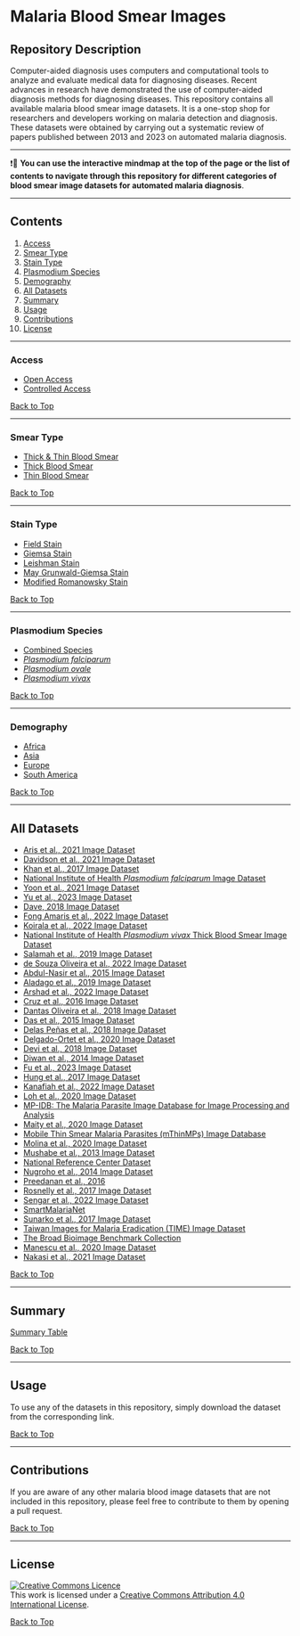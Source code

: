 # **Malaria Blood Smear Images**

## **Repository Description**

Computer-aided diagnosis uses computers and computational tools to analyze and evaluate medical data for diagnosing diseases. Recent advances in research have demonstrated the use of computer-aided diagnosis methods for diagnosing diseases. This repository contains all available malaria blood smear image datasets. It is a one-stop shop for researchers and developers working on malaria detection and diagnosis. These datasets were obtained by carrying out a systematic review of papers published between 2013 and 2023 on automated malaria diagnosis.



<style>
.node circle {
  fill: #fff;
  stroke: steelblue;
  stroke-width: 3px;
}

.node text {
  font: 12px sans-serif;
}

.link {
  fill: none;
  stroke: #ccc;
  stroke-width: 2px;
}

</style>

<div id="graph"></div>

<!-- load the d3.js library -->	
<script src="https://cdnjs.cloudflare.com/ajax/libs/d3/3.5.17/d3.min.js"></script>

<script>

  var treeData = [
    {
      "name": "Blood Smear Images",
      "url": "https://itunuisewon.github.io/Malaria_Blood_Smear_Images/All_Datasets/Summary_Table.html",
      "parent": "null",
      "children": [
        {
          "name": "Access",
          "parent": "Blood Smear Images",
          "children": [
	    {
              "name": "Open Access",
              "url": "https://itunuisewon.github.io/Malaria_Blood_Smear_Images/Access/Open_Access.html",
              "parent": "Access",
              "children": null
            },
            {
              "name": "Controlled Access",
              "url": "https://itunuisewon.github.io/Malaria_Blood_Smear_Images/Access/Controlled_Access.html",
              "parent": "Access",
              "children": null
            },
        
          ]
        },

	 {
          "name": "Smear Type",
          "parent": "Blood Smear Images",
          "children": [
  	     {
              "name": "Thick & Thin Blood Smear",
              "url": "https://itunuisewon.github.io/Malaria_Blood_Smear_Images/Smear_Type/Thick_&_Thin_Images.html",
              "parent": "Smear Type",
              "children": null
            },
            {
              "name": "Thick Blood Smear",
              "url": "https://itunuisewon.github.io/Malaria_Blood_Smear_Images/Smear_Type/Thick_Blood_Smear_Images.html",
              "parent": "Smear Type",
              "children": null
            },
            {
              "name": "Thin Blood Smear",
              "url": "https://itunuisewon.github.io/Malaria_Blood_Smear_Images/Smear_Type/Thin_Blood_Smear_Images.html",
              "parent": "Smear Type",
              "children": null
            }
          ]
 },
	   {
          "name": "Stain Type",
          "parent": "Blood Smear Images",
          "children": [
  	     {
              "name": "Giemsa Stain",
              "url": "https://itunuisewon.github.io/Malaria_Blood_Smear_Images/Stain_Type/Giemsa_Stain.html",
              "parent": "Stain Type",
              "children": null
            },
            {
              "name": "Field Stain",
              "url": "https://itunuisewon.github.io/Malaria_Blood_Smear_Images/Stain_Type/Field_Stain.html",
              "parent": "Stain Type",
              "children": null
            },
	    {
              "name": "Leishman Stain",
              "url": "https://itunuisewon.github.io/Malaria_Blood_Smear_Images/Stain_Type/Leishman_Stain.html",
              "parent": "Stain Type",
              "children": null
            },
	    {
              "name": "May-Grünwald Giemsa Stain",
              "url": "https://itunuisewon.github.io/Malaria_Blood_Smear_Images/Stain_Type/May_Grunwald-Giemsa_Stain.html",
              "parent": "Stain Type",
              "children": null
            },
            {
              "name": "Modified Romanowsky Stain",
              "url": "https://itunuisewon.github.io/Malaria_Blood_Smear_Images/Stain_Type/Modified_Romanowsky.html",
              "parent": "Stain Type",
              "children": null
            }
          ]
       },

	 {
          "name": "Species",
          "parent": "Blood Smear Images",
          "children": [
  	     {
              "name": "Plasmodium falciparum",
              "url": "https://itunuisewon.github.io/Malaria_Blood_Smear_Images/Parasite_Species/Plasmodium_falciparum.html",
              "parent": "Species",
              "children": null
            },
            {
              "name": "Plasmodium vivax",
              "url": "https://itunuisewon.github.io/Malaria_Blood_Smear_Images/Parasite_Species/Plasmodium_vivax.html",
              "parent": "Species",
              "children": null
            },
            {
              "name": "Plasmodium ovale",
              "url": "https://itunuisewon.github.io/Malaria_Blood_Smear_Images/Parasite_Species/Plasmodium_ovale.html",
              "parent": "Species",
              "children": null
            },
	    {
              "name": "Combined Species",
              "url": "https://itunuisewon.github.io/Malaria_Blood_Smear_Images/Parasite_Species/Combined_Species.html",
              "parent": "Species",
              "children": null
            }
          ]
	 },

	      
        {
          "name": "Demography",
          "parent": "Blood Smear Images",
          "children": [
  	     {
              "name": "Africa",
              "url": "https://itunuisewon.github.io/Malaria_Blood_Smear_Images/Demography/Africa.html",
              "parent": "Demography",
              "children": null
            },
            {
              "name": "Asia",
              "url": "https://itunuisewon.github.io/Malaria_Blood_Smear_Images/Demography/Asia.html",
              "parent": "Demography",
              "children": null
            },
            {
              "name": "Europe",
              "url": "https://itunuisewon.github.io/Malaria_Blood_Smear_Images/Demography/Europe.html",
              "parent": "Demography",
              "children": null
            },
            {
              "name": "South America",
              "url": "https://itunuisewon.github.io/Malaria_Blood_Smear_Images/Demography/South_America.html",
              "parent": "Demography",
              "children": null
            }
          ]
        }
      ]
    }
  ];

	
  // Color scale for node categories
  var categoryColorScale = d3.scale.category10();

  // Color scale for links
  var linkColorScale = d3.scale.category20();

  // ************** Generate the tree diagram	 *****************
  var margin = { top: 20, right: 120, bottom: 20, left: 120 },
    width = 960 - margin.right - margin.left,
    height = 500 - margin.top - margin.bottom;

  var i = 0,
    duration = 750,
    root;

  var tree = d3.layout.tree().size([height, width]);

  var diagonal = d3.svg.diagonal().projection(function (d) {
    return [d.y, d.x];
  });

  var svg = d3
    .select("#graph")
    .append("svg")
    .attr("width", width + margin.right + margin.left)
    .attr("height", height + margin.top + margin.bottom)
    .append("g")
    .attr("transform", "translate(" + margin.left + "," + margin.top + ")");

  root = treeData[0];
  root.x0 = height / 2;
  root.y0 = 0;

  update(root);

  d3.select(self.frameElement).style("height", "500px");

  function update(source) {
    // Compute the new tree layout.
    root = treeData[0];
    if (source.parent.name) {
      root = source.parent;
    }

    var nodes = tree.nodes(root).reverse(),
      links = tree.links(nodes);

    // Normalize for fixed-depth.
    nodes.forEach(function (d) {
      d.y = d.depth * 180;
    });

    // Update the nodes…
    var node = svg
      .selectAll("g.node")
      .data(nodes, function (d) {
        return d.id || (d.id = ++i);
      });

    // Enter any new nodes at the parent's previous position.
    var nodeEnter = node
      .enter()
      .append("g")
      .attr("class", "node")
      .attr("transform", function (d) {
        return "translate(" + source.y0 + "," + source.x0 + ")";
      })
      .on("click", click);

    nodeEnter
      .append("circle")
      .attr("r", 1e-6)
      .style("fill", function (d) {
        return categoryColorScale(d.name);
      }) // Color nodes based on their category
      .on("click", click);

    nodeEnter
      .append("a")
      .attr("xlink:href", function (d) {
        return d.url;
      })
      .append("text")
      .attr("x", function (d) {
        return d.children || d._children ? -13 : 13;
      })
      .attr("dy", ".35em")
      .attr("text-anchor", function (d) {
        return d.children || d._children ? "end" : "start";
      })
      .style("fill", function (d) {
        return categoryColorScale(d.name); // Color text based on category
      })
      .text(function (d) {
        return d.name;
      })
      .style("fill-opacity", 1e-6);

    // Transition nodes to their new position.
    var nodeUpdate = node
      .transition()
      .duration(duration)
      .attr("transform", function (d) {
        return "translate(" + d.y + "," + d.x + ")";
      });

    nodeUpdate
      .select("circle")
      .attr("r", 10)
      .style("fill", function (d) {
        return categoryColorScale(d.name);
      });

    nodeUpdate.select("text").style("fill-opacity", 1);

    // Transition exiting nodes to the parent's new position.
    var nodeExit = node
      .exit()
      .transition()
      .duration(duration)
      .attr("transform", function (d) {
        return "translate(" + source.y + "," + source.x + ")";
      })
      .remove();

    nodeExit.select("circle").attr("r", 1e-6);

    nodeExit.select("text").style("fill-opacity", 1e-6);

    // Update the links…
    var link = svg
      .selectAll("path.link")
      .data(links, function (d) {
        return d.target.id;
      });

    // Enter any new links at the parent's previous position.
    link
      .enter()
      .insert("path", "g")
      .attr("class", "link")
      .style("stroke", function (d) {
        // Assign colors to links based on the source node's category
        return linkColorScale(d.source.name);
      })
      .attr("d", function (d) {
        var o = { x: source.x0, y: source.y0 };
        return diagonal({ source: o, target: o });
      });

    // Transition links to their new position.
    link.transition().duration(duration).attr("d", diagonal);

    // Transition exiting nodes to the parent's new position.
    link
      .exit()
      .transition()
      .duration(duration)
      .attr("d", function (d) {
        var o = { x: source.x, y: source.y };
        return diagonal({ source: o, target: o });
      })
      .remove();

    // Stash the old positions for transition.
    nodes.forEach(function (d) {
      d.x0 = d.x;
      d.y0 = d.y;
    });
  }

  // Toggle children on click.
  function click(d) {
    if (d.children) {
      d._children = d.children;
      d.children = null;
    } else {
      d.children = d._children;
      d._children = null;
    }
    update(d);
  }
</script>



---
❗🛑 **You can use the interactive mindmap at the top of the page or the list of contents to navigate through this repository for different categories of blood smear image datasets for automated malaria diagnosis**.

******
## Contents
1. [Access](#access)
2. [Smear Type](#smear-type)
3. [Stain Type](#stain-type)
4. [Plasmodium Species](#plasmodium-species)
5. [Demography](#demography)
6. [All Datasets](#all-datasets)
7. [Summary](#summary)
8. [Usage](#usage)
9. [Contributions](#contributions)
10. [License](#license)

---

### Access
* [Open Access](Access/Open_Access.md)
* [Controlled Access](Access/Controlled_Access.md)

<a href="#top">[Back to Top](#contents)</a>

---

### Smear Type
* [Thick & Thin Blood Smear](Smear_Type/Thick_&_Thin_Images.md)
* [Thick Blood Smear](Smear_Type/Thick_Blood_Smear_Images.md)
* [Thin Blood Smear](Smear_Type/Thin_Blood_Smear_Images.md)

<a href="#top">[Back to Top](#contents)</a>

---

### Stain Type
* [Field Stain](Stain_Type/Field_Stain.md)
* [Giemsa Stain](Stain_Type/Giemsa_Stain.md)
* [Leishman Stain](Stain_Type/Leishman_Stain.md)
* [May Grunwald-Giemsa Stain](Stain_Type/May_Grunwald-Giemsa_Stain.md)
* [Modified Romanowsky Stain](Stain_Type/Modified_Romanowsky.md)

<a href="#top">[Back to Top](#contents)</a>

---

### Plasmodium Species
* [Combined Species](Parasite_Species/Combined_Species.md)
* [_Plasmodium falciparum_](Parasite_Species/Plasmodium_falciparum.md)
* [_Plasmodium ovale_](Parasite_Species/Plasmodium_ovale.md)
* [_Plasmodium vivax_](Parasite_Species/Plasmodium_vivax.md)

<a href="#top">[Back to Top](#contents)</a>

---

### Demography
* [Africa](Demography/Africa.md)
* [Asia](Demography/Asia.md)
* [Europe](Demography/Europe.md)
* [South America](Demography/South_America.md)

<a href="#top">[Back to Top](#contents)</a>

---
## All Datasets
*   [Aris et al., 2021 Image Dataset](All_Datasets/Aris_et_al.,_2021_Dataset.md)
*   [Davidson et al., 2021 Image Dataset](All_Datasets/Davidson_et_al.,_2021_Dataset.md)
*   [Khan et al., 2017 Image Dataset](All_Datasets/Khan_et_al.,_2017_Dataset.md)
*   [National Institute of Health _Plasmodium falciparum_ Image Dataset](All_Datasets/NIH_Pf_Dataset.md)
*   [Yoon et al., 2021 Image Dataset](All_Datasets/Yoon_et_al.,_2021_Dataset.md)
*   [Yu et al., 2023 Image Dataset](All_Datasets/Yu_et_al.,_2023_Dataset.md)
*   [Dave, 2018 Image Dataset](All_Datasets/Dave_2018_Dataset.md)
*   [Fong Amaris et al., 2022 Image Dataset](All_Datasets/Fong_Amaris_et_al.,_2022_Dataset.md)
*   [Koirala et al., 2022 Image Dataset](All_Datasets/Koirala_et_al.,_2022_Dataset.md)
*   [National Institute of Health _Plasmodium vivax_ Thick Blood Smear Image Dataset](All_Datasets/NIH_Pv_Dataset.md)
*   [Salamah et al., 2019 Image Dataset](All_Datasets/Salamah_et_al.,_2019_Dataset.md)
*   [de Souza Oliveira et al., 2022 Image Dataset](All_Datasets/de_Souza_Oliveira_et_al.,_2022_Dataset.md)
*   [Abdul-Nasir et al., 2015 Image Dataset](All_Datasets/Abdul-Nasir_et_al.,_2015_Dataset.md)
*   [Aladago et al., 2019 Image Dataset](All_Datasets/Aladago_et_al.,_2019.md)
*   [Arshad et al., 2022 Image Dataset](All_Datasets/Arshad_et_al.,_2022_Dataset.md)
*   [Cruz et al., 2016 Image Dataset](All_Datasets/Cruz_et_al.,_2016_Dataset.md)
*   [Dantas Oliveira et al., 2018 Image Dataset](All_Datasets/Dantas_Oliveira_et_al.,_2018_Dataset.md)
*   [Das et al., 2015 Image Dataset](All_Datasets/Das_et_al.,_2015_Dataset.md)
*   [Delas Peñas et al., 2018 Image Dataset](All_Datasets/Delas_Peñas_et_al.,_2018_Dataset.md)
*   [Delgado-Ortet et al., 2020 Image Dataset](All_Datasets/Delgado-Ortet_et_al.,_2020_Dataset.md)
*   [Devi et al., 2018 Image Dataset](All_Datasets/Devi_et_al.,_2018_Dataset.md)
*   [Diwan et al., 2014 Image Dataset](All_Datasets/Diwan_et_al.,_2014_Dataset.md)
*   [Fu et al., 2023 Image Dataset](All_Datasets/Fu_et_al.,_2023_Dataset.md)
*   [Hung et al., 2017 Image Dataset](All_Datasets/Hung_et_al.,_2017_Dataset.md)
*   [Kanafiah et al., 2022 Image Dataset](All_Datasets/Kanafiah_et_al.,_2022_Dataset.md)
*   [Loh et al., 2020 Image Dataset](All_Datasets/Loh_et_al.,_2020_Dataset.md)
*   [MP-IDB: The Malaria Parasite Image Database for Image Processing and Analysis](All_Datasets/MP-IDB.md)
*   [Maity et al., 2020 Image Dataset](All_Datasets/Maity_et_al.,_2020_Dataset.md)
*   [Mobile Thin Smear Malaria Parasites (mThinMPs) Image Database](All_Datasets/mThinMPs_Database.md)
*   [Molina et al., 2020 Image Dataset](All_Datasets/Molina_et_al.,_2020_Dataset.md)
*   [Mushabe et al., 2013 Image Dataset](All_Datasets/Mushabe_et_al.,_2013_Dataset.md)
*   [National Reference Center Dataset](All_Datasets/NRC_Dataset.md)
*   [Nugroho et al., 2014 Image Dataset](All_Datasets/Nugroho_et_al.,_2014_Dataset.md)
*   [Preedanan et al., 2016](All_Datasets/Preedanan_et_al.,_2016_Dataset.md)
*   [Rosnelly et al., 2017 Image Dataset](All_Datasets/Rosnelly_et_al.,_2017_Dataset.md)
*   [Sengar et al., 2022 Image Dataset](All_Datasets/Sengar_et_al.,_2022_Dataset.md)
*   [SmartMalariaNet](All_Datasets/SmartMalariaNet.md)
*   [Sunarko et al., 2017 Image Dataset](All_Datasets/Sunarko_et_al.,_2017_Dataset.md)
*   [Taiwan Images for Malaria Eradication (TIME) Image Dataset](All_Datasets/TIME_Dataset.md)
*   [The Broad Bioimage Benchmark Collection](All_Datasets/BBBC.md)
*   [Manescu et al., 2020 Image Dataset](All_Datasets/Manescu_et_al.,_2020_Dataset.md)
*   [Nakasi et al., 2021 Image Dataset](All_Datasets/Nakasi_et_al.,_2021_Dataset.md)
  
<a href="#top">[Back to Top](#contents)</a>

---

## Summary
[Summary Table](All_Datasets/Summary_Table.md)

<a href="#top">[Back to Top](#contents)</a>

---

## **Usage**
To use any of the datasets in this repository, simply download the dataset from the corresponding link.

<a href="#top">[Back to Top](#contents)</a>

---

## **Contributions** 
If you are aware of any other malaria blood image datasets that are not included in this repository, please feel free to contribute to them by opening a pull request.

<a href="#top">[Back to Top](#contents)</a>

******
## **License**
<a rel="license" href="http://creativecommons.org/licenses/by/4.0/"><img alt="Creative Commons Licence" style="border-width:0" src="https://i.creativecommons.org/l/by/4.0/88x31.png" /></a><br />This work is licensed under a <a rel="license" href="http://creativecommons.org/licenses/by/4.0/">Creative Commons Attribution 4.0 International License</a>.

<a href="#top">[Back to Top](#contents)</a>
